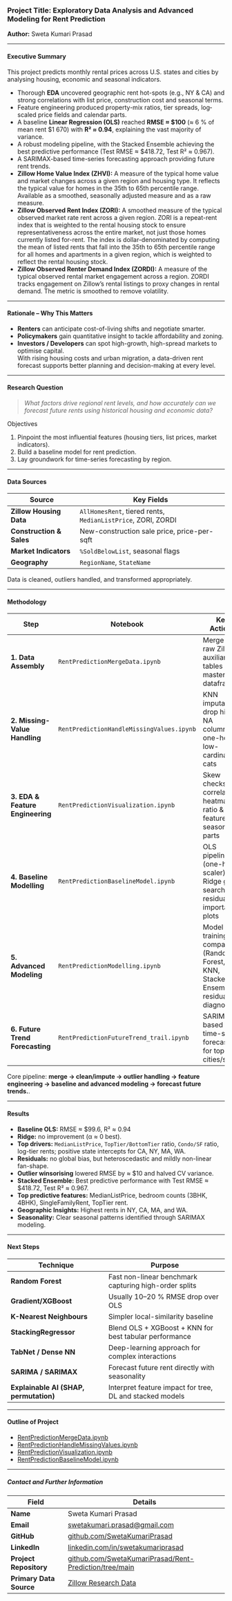 ### Project Title: Exploratory Data Analysis and Advanced Modeling for Rent Prediction  
**Author:** Sweta Kumari Prasad  

---

#### Executive Summary  
This project predicts monthly rental prices across U.S. states and cities by analysing housing, economic and seasonal indicators.  
* Thorough **EDA** uncovered geographic rent hot-spots (e.g., NY & CA) and strong correlations with list price, construction cost and seasonal terms.  
* Feature engineering produced property-mix ratios, tier spreads, log‐scaled price fields and calendar parts.  
* A baseline **Linear Regression (OLS)** reached **RMSE ≈ \$100** (≈ 6 % of mean rent \$1 670) with **R² ≈ 0.94**, explaining the vast majority of variance.  
* A robust modeling pipeline, with the Stacked Ensemble achieving the best predictive performance (Test RMSE ≈ $418.72, Test R² ≈ 0.967).
* A SARIMAX-based time-series forecasting approach providing future rent trends.
* **Zillow Home Value Index (ZHVI):** A measure of the typical home value and market changes across a given region and housing type. It reflects the typical value for homes in the 35th to 65th percentile range. Available as a smoothed, seasonally adjusted measure and as a raw measure.
* **Zillow Observed Rent Index (ZORI):** A smoothed measure of the typical observed market rate rent across a given region. ZORI is a repeat-rent index that is weighted to the rental housing stock to ensure representativeness across the entire market, not just those homes currently listed for-rent. The index is dollar-denominated by computing the mean of listed rents that fall into the 35th to 65th percentile range for all homes and apartments in a given region, which is weighted to reflect the rental housing stock.
* **Zillow Observed Renter Demand Index (ZORDI):** A measure of the typical observed rental market engagement across a region. ZORDI tracks engagement on Zillow’s rental listings to proxy changes in rental demand. The metric is smoothed to remove volatility.



---

#### Rationale – Why This Matters  
* **Renters** can anticipate cost-of-living shifts and negotiate smarter.  
* **Policymakers** gain quantitative insight to tackle affordability and zoning.  
* **Investors / Developers** can spot high-growth, high-spread markets to optimise capital.  
With rising housing costs and urban migration, a data-driven rent forecast supports better planning and decision-making at every level.

---

#### Research Question  
> *What factors drive regional rent levels, and how accurately can we forecast future rents using historical housing and economic data?*  

Objectives  
1. Pinpoint the most influential features (housing tiers, list prices, market indicators).  
2. Build a baseline model for rent prediction.  
3. Lay groundwork for time-series forecasting by region.

---

#### Data Sources  

| Source | Key Fields |
|--------|-----------|
| **Zillow Housing Data** | `AllHomesRent`, tiered rents, `MedianListPrice`, ZORI, ZORDI |
| **Construction & Sales** | New-construction sale price, price-per-sqft |
| **Market Indicators** | `%SoldBelowList`, seasonal flags |
| **Geography** | `RegionName`, `StateName` |

Data is cleaned, outliers handled, and transformed appropriately.

---

#### Methodology  

| Step | Notebook | Key Actions |
|------|----------|-------------|
| **1. Data Assembly** | `RentPredictionMergeData.ipynb` | Merge all raw Zillow & auxiliary tables → master dataframe |
| **2. Missing-Value Handling** | `RentPredictionHandleMissingValues.ipynb` | KNN imputation, drop high-NA columns, one-hot low-cardinality cats |
| **3. EDA & Feature Engineering** | `RentPredictionVisualization.ipynb` | Skew checks, correlation heatmap, ratio & log features, seasonality parts |
| **4. Baseline Modelling** | `RentPredictionBaselineModel.ipynb` | OLS pipeline (one-hot + scaler), Ridge grid search, residual & importance plots |
| **5. Advanced Modeling** | `RentPredictionModelling.ipynb` | Model training and comparison (Random Forest, KNN, Stacked Ensemble), residual diagnostics |
| **6. Future Trend Forecasting** | `RentPredictionFutureTrend_trail.ipynb` | SARIMAX-based time-series forecasts for top cities/states |

Core pipeline: **merge → clean/impute → outlier handling → feature engineering → baseline and advanced modeling → forecast future trends.**.

---

#### Results  

* **Baseline OLS:** RMSE ≈ \$99.6, R² ≈ 0.94  
* **Ridge:** no improvement (α ≈ 0 best).  
* **Top drivers:** `MedianListPrice`, `TopTier/BottomTier` ratio, `Condo/SF` ratio, log-tier rents; positive state intercepts for CA, NY, MA, WA.  
* **Residuals:** no global bias, but heteroscedastic and mildly non-linear fan-shape.  
* **Outlier winsorising** lowered RMSE by ≈ \$10 and halved CV variance.
* **Stacked Ensemble:** Best predictive performance with Test RMSE ≈ $418.72, Test R² ≈ 0.967.
* **Top predictive features:** MedianListPrice, bedroom counts (3BHK, 4BHK), SingleFamilyRent, TopTier rent.
* **Geographic Insights:** Highest rents in NY, CA, MA, and WA.
* **Seasonality:** Clear seasonal patterns identified through SARIMAX modeling.

---

#### Next Steps  

| Technique | Purpose |
|-----------|---------|
| **Random Forest** | Fast non-linear benchmark capturing high-order splits |
| **Gradient/XGBoost** | Usually 10–20 % RMSE drop over OLS |
| **K-Nearest Neighbours** | Simpler local-similarity baseline |
| **StackingRegressor** | Blend OLS + XGBoost + KNN for best tabular performance |
| **TabNet / Dense NN** | Deep-learning approach for complex interactions |
| **SARIMA / SARIMAX** | Forecast future rent directly with seasonality |
| **Explainable AI (SHAP, permutation)** | Interpret feature impact for tree, DL and stacked models |

---

#### Outline of Project  

- [RentPredictionMergeData.ipynb](link_to_notebook1)
- [RentPredictionHandleMissingValues.ipynb](link_to_notebook2)
- [RentPredictionVisualization.ipynb](link_to_notebook3)  
- [RentPredictionBaselineModel.ipynb](link_to_notebook4)  

---
##### Contact and Further Information  

| Field | Details |
|-------|---------|
| **Name** | Sweta Kumari Prasad |
| **Email** | <swetakumari.prasad@gmail.com> |
| **GitHub** | [github.com/SwetaKumariPrasad](https://github.com/SwetaKumariPrasad) |
| **LinkedIn** | [linkedin.com/in/swetakumariprasad](https://www.linkedin.com/in/swetakumariprasad/) |
| **Project Repository** | [github.com/SwetaKumariPrasad/Rent-Prediction/tree/main](https://github.com/SwetaKumariPrasad/Rent-Prediction/tree/main) |
| **Primary Data Source** | [Zillow Research Data](https://www.zillow.com/research/data/) |


